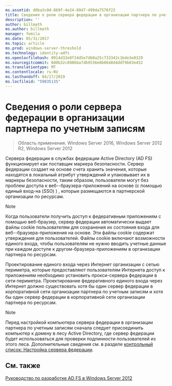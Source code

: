 ```yaml
---
ms.assetid: d0ba3c0d-869f-4e24-89d7-499da7576f22
title: Сведения о роли сервера федерации в организации партнера по учетным записям
description: ''
author: billmath
ms.author: billmath
manager: femila
ms.date: 05/31/2017
ms.topic: article
ms.prod: windows-server-threshold
ms.technology: identity-adfs
ms.openlocfilehash: 0914d32e8f24d5e7db0a25c733342c1bde3e0329
ms.sourcegitcommit: 0d0b32c8986ba7db9536e0b8648d4ddf9b03e452
ms.translationtype: MT
ms.contentlocale: ru-RU
ms.lasthandoff: 04/17/2019
ms.locfileid: "59835135"
---
```

# <a name="review-the-role-of-the-federation-server-in-the-account-partner"></a>Сведения о роли сервера федерации в организации партнера по учетным записям

>Область применения. Windows Server 2016, Windows Server 2012 R2, Windows Server 2012

Сервера федерации в службах федерации Active Directory \(AD FS\) функционирует как поставщик маркера безопасности. Сервер федерации создает на основе счета хранить значения, которые находятся в локальный атрибут утверждений и упаковывает их в маркеры безопасности, таким образом, пользователи могут без проблем доступа к веб-\-браузера\-приложений на основе \(с помощью единый вход\-на \(SSO\) \) , которые размещаются в партнерской организации по ресурсам.  
  
> [!NOTE]  
> Когда пользователи получить доступ к федеративным приложениям с помощью веб-браузер, сервер федерации автоматически выдает файлы cookie пользователям для сохранения их состояния входа для веб-\-браузера\-приложения на основе. Эти файлы cookie содержат утверждения для пользователей. Файлы cookie включают возможности единого входа, чтобы пользователям не нужно вводить учетные данные при каждом доступе к другом\-браузера\-приложениям в организации партнера по ресурсам.  
  
Проектирование единого входа через Интернет организации с сетью периметра, которые предоставляют пользователям Интернета доступ к приложениям необходимо установить прокси-сервера федерации в сети периметра. Проектирование федеративного единого входа через Интернет должно существовать хотя бы один сервер федерации в корпоративной сети организации партнера по учетным записям и хотя бы один сервер федерации в корпоративной сети организации партнера по ресурсам.  
  
> [!NOTE]  
> Перед настройкой компьютера сервера федерации в организации партнера по учетным записям сначала следует присоединить компьютер к домену в лесу Active Directory, где сервер федерации будет использоваться для проверки подлинности пользователей из этого леса. Дополнительные сведения см. в разделе [контрольный список: Настройка сервера федерации](../../ad-fs/deployment/Checklist--Setting-Up-a-Federation-Server.md).  
  
## <a name="see-also"></a>См. также
[Руководство по разработке AD FS в Windows Server 2012](AD-FS-Design-Guide-in-Windows-Server-2012.md)
